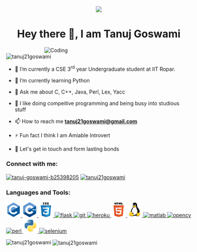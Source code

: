 ### 
<div id="header" align="center">
    <img src="https://ak.picdn.net/shutterstock/videos/1087304534/thumb/7.jpg?ip=x480" width="250"/>
</div>

<div align="center">
   <h1> Hey there 👋, I am Tanuj Goswami </h1>
</div>
<img align="right" alt="Coding" width="400" src="https://img.devrant.com/devrant/rant/r_462432_ZzKQZ.gif">

<p align="left"> <img src="https://komarev.com/ghpvc/?username=tanuj21goswami&label=Profile%20views&color=0e75b6&style=flat" alt="tanuj21goswami" /> </p>

- 🔭 I’m currently a CSE 3<sup>rd</sup> year Undergraduate student at IIT Ropar.

- 🌱 I’m currently learning Python

- 💬 Ask me about C, C++, Java, Perl, Lex, Yacc

- 📝 I like doing compeitive programming and being busy into studious stuff

- 📫 How to reach me **tanuj21goswami@gmail.com**

- ⚡ Fun fact I think I am Amiable Introvert

- 🤝 Let's get in touch and form lasting bonds

<h3 align="left">Connect with me:</h3>
<p align="left">
<a href="https://linkedin.com/in/tanuj-goswami-b25398205" target="blank"><img align="center" src="https://raw.githubusercontent.com/rahuldkjain/github-profile-readme-generator/master/src/images/icons/Social/linked-in-alt.svg" alt="tanuj-goswami-b25398205" height="30" width="40" /></a>
<a href="https://instagram.com/tanuj21goswami" target="blank"><img align="center" src="https://raw.githubusercontent.com/rahuldkjain/github-profile-readme-generator/master/src/images/icons/Social/instagram.svg" alt="tanuj21goswami" height="30" width="40" /></a>
<!---<a href="https://www.leetcode.com/tangy21" target="blank"><img align="center" src="https://raw.githubusercontent.com/rahuldkjain/github-profile-readme-generator/master/src/images/icons/Social/leet-code.svg" alt="tangy21" height="30" width="40" /></a>--->
<!---<a href="https://auth.geeksforgeeks.org/user/tanuj21goswami" target="blank"><img align="center" src="https://raw.githubusercontent.com/rahuldkjain/github-profile-readme-generator/master/src/images/icons/Social/geeks-for-geeks.svg" alt="tanuj21goswami" height="30" width="40" /></a>--->
</p>

<h3 align="left">Languages and Tools:</h3>
<p align="left"> <a href="https://www.cprogramming.com/" target="_blank" rel="noreferrer"> <img src="https://raw.githubusercontent.com/devicons/devicon/master/icons/c/c-original.svg" alt="c" width="40" height="40"/> </a> <a href="https://www.w3schools.com/cpp/" target="_blank" rel="noreferrer"> <img src="https://raw.githubusercontent.com/devicons/devicon/master/icons/cplusplus/cplusplus-original.svg" alt="cplusplus" width="40" height="40"/> </a> <a href="https://www.w3schools.com/css/" target="_blank" rel="noreferrer"> <img src="https://raw.githubusercontent.com/devicons/devicon/master/icons/css3/css3-original-wordmark.svg" alt="css3" width="40" height="40"/> </a> <a href="https://flask.palletsprojects.com/" target="_blank" rel="noreferrer"> <img src="https://www.vectorlogo.zone/logos/pocoo_flask/pocoo_flask-icon.svg" alt="flask" width="40" height="40"/> </a> <a href="https://git-scm.com/" target="_blank" rel="noreferrer"> <img src="https://www.vectorlogo.zone/logos/git-scm/git-scm-icon.svg" alt="git" width="40" height="40"/> </a> <a href="https://heroku.com" target="_blank" rel="noreferrer"> <img src="https://www.vectorlogo.zone/logos/heroku/heroku-icon.svg" alt="heroku" width="40" height="40"/> </a> <a href="https://www.w3.org/html/" target="_blank" rel="noreferrer"> <img src="https://raw.githubusercontent.com/devicons/devicon/master/icons/html5/html5-original-wordmark.svg" alt="html5" width="40" height="40"/> </a> <a href="https://www.linux.org/" target="_blank" rel="noreferrer"> <img src="https://raw.githubusercontent.com/devicons/devicon/master/icons/linux/linux-original.svg" alt="linux" width="40" height="40"/> </a> <a href="https://www.mathworks.com/" target="_blank" rel="noreferrer"> <img src="https://upload.wikimedia.org/wikipedia/commons/2/21/Matlab_Logo.png" alt="matlab" width="40" height="40"/> </a> <a href="https://opencv.org/" target="_blank" rel="noreferrer"> <img src="https://www.vectorlogo.zone/logos/opencv/opencv-icon.svg" alt="opencv" width="40" height="40"/> </a> <a href="https://www.perl.org/" target="_blank" rel="noreferrer"> <img src="https://api.iconify.design/logos-perl.svg" alt="perl" width="40" height="40"/> </a> <a href="https://www.python.org" target="_blank" rel="noreferrer"> <img src="https://raw.githubusercontent.com/devicons/devicon/master/icons/python/python-original.svg" alt="python" width="40" height="40"/> </a> <a href="https://www.selenium.dev" target="_blank" rel="noreferrer"> <img src="https://raw.githubusercontent.com/detain/svg-logos/780f25886640cef088af994181646db2f6b1a3f8/svg/selenium-logo.svg" alt="selenium" width="40" height="40"/> </a> </p>

<p><img align="left" src="https://github-readme-stats.vercel.app/api/top-langs?username=tanuj21goswami&show_icons=true&locale=en&layout=compact" alt="tanuj21goswami" /></p>

<p>&nbsp;<img align="center" src="https://github-readme-stats.vercel.app/api?username=tanuj21goswami&show_icons=true&locale=en" alt="tanuj21goswami" /></p>
